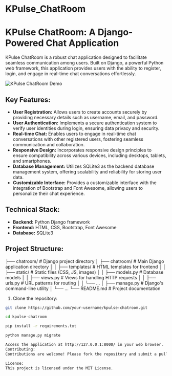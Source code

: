 # KPulse_ChatRoom
# KPulse ChatRoom: A Django-Powered Chat Application

KPulse ChatRoom is a robust chat application designed to facilitate seamless communication among users. Built on Django, a powerful Python web framework, this application provides users with the ability to register, login, and engage in real-time chat conversations effortlessly.

![KPulse ChatRoom Demo](demo.gif)

## Key Features:

- **User Registration:** Allows users to create accounts securely by providing necessary details such as username, email, and password.
- **User Authentication:** Implements a secure authentication system to verify user identities during login, ensuring data privacy and security.
- **Real-time Chat:** Enables users to engage in real-time chat conversations with other registered users, fostering seamless communication and collaboration.
- **Responsive Design:** Incorporates responsive design principles to ensure compatibility across various devices, including desktops, tablets, and smartphones.
- **Database Management:** Utilizes SQLite3 as the backend database management system, offering scalability and reliability for storing user data.
- **Customizable Interface:** Provides a customizable interface with the integration of Bootstrap and Font Awesome, allowing users to personalize their chat experience.

## Technical Stack:

- **Backend:** Python Django framework
- **Frontend:** HTML, CSS, Bootstrap, Font Awesome
- **Database:** SQLite3

## Project Structure:
├── chatroom/ # Django project directory
│ ├── chatroom/ # Main Django application directory
│ │ ├── templates/ # HTML templates for frontend
│ │ ├── static/ # Static files (CSS, JS, images)
│ │ ├── models.py # Database models
│ │ ├── views.py # Views for handling HTTP requests
│ │ ├── urls.py # URL patterns for routing
│ │ └── ...
│ ├── manage.py # Django's command-line utility
│ └── ...
└── README.md # Project documentation

1. Clone the repository:

```bash
git clone https://github.com/your-username/kpulse-chatroom.git

cd kpulse-chatroom

pip install -r requirements.txt

python manage.py migrate

Access the application at http://127.0.0.1:8000/ in your web browser.
Contributing:
Contributions are welcome! Please fork the repository and submit a pull request with your improvements.

License:
This project is licensed under the MIT License.

